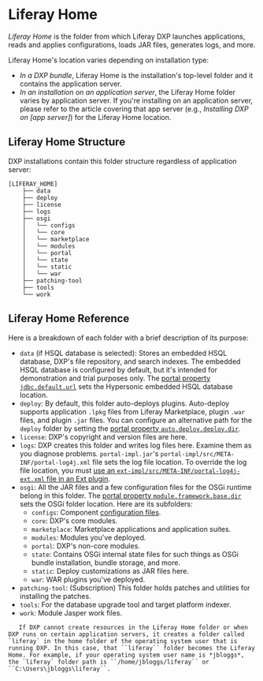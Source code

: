 # Liferay Home

*Liferay Home* is the folder from which Liferay DXP launches applications, reads and applies configurations, loads JAR files, generates logs, and more.

Liferay Home's location varies depending on installation type:

* *In a DXP bundle*, Liferay Home is the installation's top-level folder and it contains the application server.
* *In an installation on an application server*, the Liferay Home folder varies by application server. If you're installing on an application server, please refer to the article covering that app server (e.g., *Installing DXP on [app server]*) for the Liferay Home location.

## Liferay Home Structure

DXP installations contain this folder structure regardless of application server:

```
[LIFERAY_HOME]
    ├── data
    ├── deploy
    ├── license
    ├── logs
    ├── osgi
    │   └── configs
    │   └── core
    │   └── marketplace
    │   └── modules
    │   └── portal
    │   └── state
    │   └── static
    │   └── war
    ├── patching-tool
    ├── tools
    └── work
```

## Liferay Home Reference

Here is a breakdown of each folder with a brief description of its purpose:

* `data` (if HSQL database is selected): Stores an embedded HSQL database, DXP's file repository, and search indexes. The embedded HSQL database is configured by default, but it's intended for demonstration and trial purposes only. The [portal property `jdbc.default.url`](https://learn.liferay.com/reference/latest/en/dxp/propertiesdoc/portal.properties.html#JDBC) sets the Hypersonic embedded HSQL database location.
* `deploy`: By default, this folder auto-deploys plugins. Auto-deploy supports application `.lpkg` files from Liferay Marketplace, plugin `.war` files, and plugin `.jar` files. You can configure an alternative path for the `deploy` folder by setting the [portal property `auto.deploy.deploy.dir`](https://learn.liferay.com/reference/latest/en/dxp/propertiesdoc/portal.properties.html#Auto%20Deploy).
* `license`: DXP's copyright and version files are here.
* `logs`: DXP creates this folder and writes log files here. Examine them as you diagnose problems. `portal-impl.jar`'s `portal-impl/src/META-INF/portal-log4j.xml` file sets the log file location. To override the log file location, you must [use an `ext-impl/src/META-INF/portal-log4j-ext.xml` file in an Ext plugin](https://help.liferay.com/hc/articles/360029030791-Customizing-Core-Functionality-with-Ext).
* `osgi`: All the JAR files and a few configuration files for the OSGi runtime belong in this folder. The [portal property `module.framework.base.dir`](https://learn.liferay.com/reference/latest/en/dxp/propertiesdoc/portal.properties.html#Module%20Framework) sets the OSGi folder location. Here are its subfolders:
  * `configs`: Component [configuration files](../../system-administration/configuring-liferay/system-settings.md#exporting-and-deploying-configurations).
  * `core`: DXP's core modules.
  * `marketplace`: Marketplace applications and application suites.
  * `modules`: Modules you've deployed.
  * `portal`: DXP's non-core modules.
  * `state`: Contains OSGi internal state files for such things as OSGi bundle installation, bundle storage, and more.
  * `static`: Deploy customizations as JAR files here.
  * `war`: WAR plugins you've deployed.
* `patching-tool`: (Subscription) This folder holds patches and utilities for installing the patches.
* `tools`: For the database upgrade tool and target platform indexer.
* `work`: Module Jasper work files.

```note::
   If DXP cannot create resources in the Liferay Home folder or when DXP runs on certain application servers, it creates a folder called `liferay` in the home folder of the operating system user that is running DXP. In this case, that ``liferay`` folder becomes the Liferay Home. For example, if your operating system user name is *jbloggs*, the `liferay` folder path is ``/home/jbloggs/liferay`` or ``C:\Users\jbloggs\liferay``.
```
